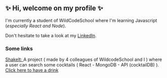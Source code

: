 ## ✨ Hi, welcome on my profile ✨ 

I'm currently a student of WildCodeSchool where I'm learning Javascript (*especially React and Node*).  

Don't hesitate to take a look at my [LinkedIn](https://www.linkedin.com/in/trad-aidoud/).

### Some links 

<ins>ShakeIt: </ins>A project ( made by 4 colleagues of WildcodeSchool and I ) where a user can search some cocktails ( React - MongoDB - API (cocktailDB) ). [Click here to have a drink](https://shakeit.netlify.app/) 



<!--
**Tradou/Tradou** is a ✨ _special_ ✨ repository because its `README.md` (this file) appears on your GitHub profile.

Here are some ideas to get you started:

- 🔭 I’m currently working on ...
- 🌱 I’m currently learning ...
- 👯 I’m looking to collaborate on ...
- 🤔 I’m looking for help with ...
- 💬 Ask me about ...
- 📫 How to reach me: ...
- 😄 Pronouns: ...
- ⚡ Fun fact: ...
-->
